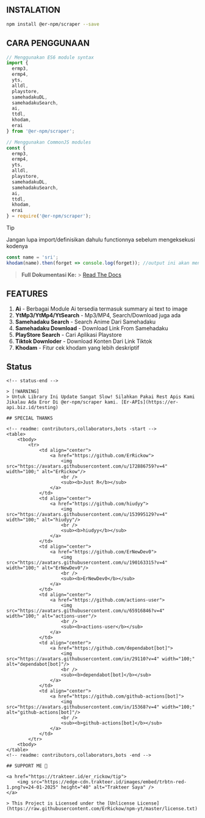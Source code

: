 ## INSTALATION

```sh
npm install @er-npm/scraper --save
```

## CARA PENGGUNAAN

```js
// Menggunakan ES6 module syntax
import {
  ermp3,
  ermp4,
  yts,
  alldl,
  playstore,
  samehadakuDL,
  samehadakuSearch,
  ai,
  ttdl,
  khodam,
  erai
} from '@er-npm/scraper';

// Menggunakan CommonJS modules
const {
  ermp3,
  ermp4,
  yts,
  alldl,
  playstore,
  samehadakuDL,
  samehadakuSearch,
  ai,
  ttdl,
  khodam,
  erai
} = require('@er-npm/scraper');
```

> [!TIP]
> Jangan lupa import/definisikan dahulu functionnya sebelum mengeksekusi kodenya

```js
const name = 'sri';
khodam(name).then(forget => console.log(forget)); //output ini akan menghasilkan khodam secara deskriptif
```

> **Full Dokumentasi Ke:** > [Read The Docs](http://er-npm.rtfd.io/)

## FEATURES

1. **Ai** - Berbagai Module Ai tersedia termasuk summary ai text to image
2. **YtMp3/YtMp4/YtSearch** - Mp3/MP4, Search/Download juga ada
3. **Samehadaku Search** - Search Anime Dari Samehadaku
4. **Samehadaku Download** - Download Link From Samehadaku
5. **PlayStore Search** - Cari Aplikasi Playstore
6. **Tiktok Downloder** - Download Konten Dari Link Tiktok
7. **Khodam** - Fitur cek khodam yang lebih deskriptif

## Status

<!-- status-start -->

```
<!-- status-end -->

> [!WARNING]
> Untuk Library Ini Update Sangat Slow! Silahkan Pakai Rest Apis Kami Jikalau Ada Eror Di @er-npm/scraper kami. [Er-APIs](https://er-api.biz.id/testing)

## SPECIAL THANKS

<!-- readme: contributors,collaborators,bots -start -->
<table>
	<tbody>
		<tr>
            <td align="center">
                <a href="https://github.com/ErRickow">
                    <img src="https://avatars.githubusercontent.com/u/172886759?v=4" width="100;" alt="ErRickow"/>
                    <br />
                    <sub><b>Just R</b></sub>
                </a>
            </td>
            <td align="center">
                <a href="https://github.com/hiudyy">
                    <img src="https://avatars.githubusercontent.com/u/153995129?v=4" width="100;" alt="hiudyy"/>
                    <br />
                    <sub><b>hiudyy</b></sub>
                </a>
            </td>
            <td align="center">
                <a href="https://github.com/ErNewDev0">
                    <img src="https://avatars.githubusercontent.com/u/190163315?v=4" width="100;" alt="ErNewDev0"/>
                    <br />
                    <sub><b>ErNewDev0</b></sub>
                </a>
            </td>
            <td align="center">
                <a href="https://github.com/actions-user">
                    <img src="https://avatars.githubusercontent.com/u/65916846?v=4" width="100;" alt="actions-user"/>
                    <br />
                    <sub><b>actions-user</b></sub>
                </a>
            </td>
            <td align="center">
                <a href="https://github.com/dependabot[bot]">
                    <img src="https://avatars.githubusercontent.com/in/29110?v=4" width="100;" alt="dependabot[bot]"/>
                    <br />
                    <sub><b>dependabot[bot]</b></sub>
                </a>
            </td>
            <td align="center">
                <a href="https://github.com/github-actions[bot]">
                    <img src="https://avatars.githubusercontent.com/in/15368?v=4" width="100;" alt="github-actions[bot]"/>
                    <br />
                    <sub><b>github-actions[bot]</b></sub>
                </a>
            </td>
		</tr>
	<tbody>
</table>
<!-- readme: contributors,collaborators,bots -end -->

## SUPPORT ME 💖

<a href="https://trakteer.id/er_rickow/tip">
    <img src="https://edge-cdn.trakteer.id/images/embed/trbtn-red-1.png?v=24-01-2025" height="40" alt="Trakteer Saya" />
</a>

> This Project is Licensed under the [Unlicense License](https://raw.githubusercontent.com/ErRickow/npm-yt/master/license.txt)

```

```

```

```

```
